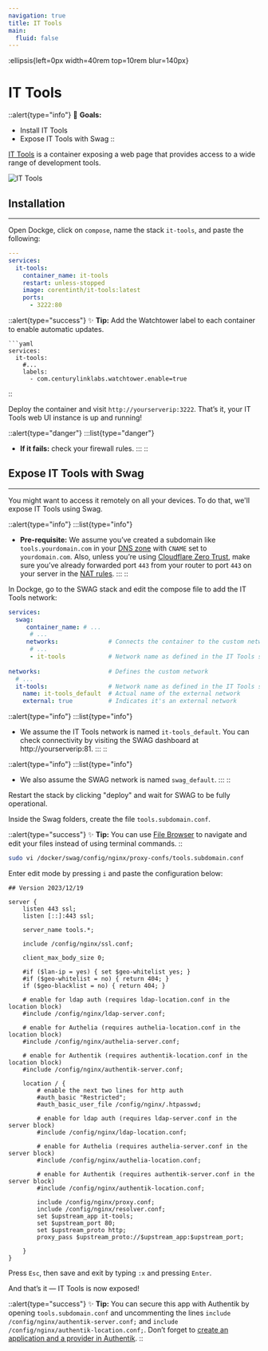 ```yaml
---
navigation: true
title: IT Tools
main:
  fluid: false
---
```

:ellipsis{left=0px width=40rem top=10rem blur=140px}
# IT Tools

::alert{type="info"}
🎯 __Goals:__
- Install IT Tools
- Expose IT Tools with Swag
::

[IT Tools](https://github.com/CorentinTh/it-tools) is a container exposing a web page that provides access to a wide range of development tools.

![IT Tools](/img/serveex/it-tools.png)

## Installation
---

Open Dockge, click on `compose`, name the stack `it-tools`, and paste the following:

```yaml
---
services:
  it-tools:
    container_name: it-tools
    restart: unless-stopped
    image: corentinth/it-tools:latest
    ports:
      - 3222:80
```

::alert{type="success"}
✨ __Tip:__ Add the Watchtower label to each container to enable automatic updates.

    ```yaml
    services:
      it-tools:
        #...
        labels:
          - com.centurylinklabs.watchtower.enable=true
::

Deploy the container and visit `http://yourserverip:3222`. That’s it, your IT Tools web UI instance is up and running!

::alert{type="danger"}
:::list{type="danger"}
- __If it fails:__ check your firewall rules.
:::
::

## Expose IT Tools with Swag
---
You might want to access it remotely on all your devices. To do that, we'll expose IT Tools using Swag.

::alert{type="info"}
:::list{type="info"}
- __Pre-requisite:__ We assume you’ve created a subdomain like `tools.yourdomain.com` in your [DNS zone](/general/networking/dns) with `CNAME` set to `yourdomain.com`. Also, unless you’re using [Cloudflare Zero Trust](/serveex/security/cloudflare), make sure you’ve already forwarded port `443` from your router to port `443` on your server in the [NAT rules](/general/networking/nat).
:::
::

In Dockge, go to the SWAG stack and edit the compose file to add the IT Tools network:

```yaml
services:
  swag:
     container_name: # ...
      # ...
     networks:              # Connects the container to the custom network 
      # ...           
      - it-tools            # Network name as defined in the IT Tools stack
    
networks:                   # Defines the custom network
  # ...
  it-tools:                 # Network name as defined in the IT Tools stack
    name: it-tools_default  # Actual name of the external network
    external: true          # Indicates it's an external network
```

::alert{type="info"}
:::list{type="info"}
- We assume the IT Tools network is named `it-tools_default`. You can check connectivity by visiting the SWAG dashboard at http://yourserverip:81.
:::
::

::alert{type="info"}
:::list{type="info"}
- We also assume the SWAG network is named `swag_default`.
:::
::

Restart the stack by clicking "deploy" and wait for SWAG to be fully operational.

Inside the Swag folders, create the file `tools.subdomain.conf`.

::alert{type="success"}
✨ __Tip:__ You can use [File Browser](/serveex/files/file-browser) to navigate and edit your files instead of using terminal commands.
::

```sh
sudo vi /docker/swag/config/nginx/proxy-confs/tools.subdomain.conf
```

Enter edit mode by pressing `i` and paste the configuration below:

```nginx
## Version 2023/12/19

server {
    listen 443 ssl;
    listen [::]:443 ssl;

    server_name tools.*;

    include /config/nginx/ssl.conf;

    client_max_body_size 0;

    #if ($lan-ip = yes) { set $geo-whitelist yes; }
    #if ($geo-whitelist = no) { return 404; }
    if ($geo-blacklist = no) { return 404; }

    # enable for ldap auth (requires ldap-location.conf in the location block)
    #include /config/nginx/ldap-server.conf;

    # enable for Authelia (requires authelia-location.conf in the location block)
    #include /config/nginx/authelia-server.conf;

    # enable for Authentik (requires authentik-location.conf in the location block)
    #include /config/nginx/authentik-server.conf;

    location / {
        # enable the next two lines for http auth
        #auth_basic "Restricted";
        #auth_basic_user_file /config/nginx/.htpasswd;

        # enable for ldap auth (requires ldap-server.conf in the server block)
        #include /config/nginx/ldap-location.conf;

        # enable for Authelia (requires authelia-server.conf in the server block)
        #include /config/nginx/authelia-location.conf;

        # enable for Authentik (requires authentik-server.conf in the server block)
        #include /config/nginx/authentik-location.conf;

        include /config/nginx/proxy.conf;
        include /config/nginx/resolver.conf;
        set $upstream_app it-tools;
        set $upstream_port 80;
        set $upstream_proto http;
        proxy_pass $upstream_proto://$upstream_app:$upstream_port;

    }
}
```

Press `Esc`, then save and exit by typing `:x` and pressing `Enter`.

And that’s it — IT Tools is now exposed!

::alert{type="success"}
✨ __Tip:__ You can secure this app with Authentik by opening `tools.subdomain.conf` and uncommenting the lines `include /config/nginx/authentik-server.conf;` and `include /config/nginx/authentik-location.conf;`. Don’t forget to [create an application and a provider in Authentik](/serveex/security/authentik#protecting-an-app-via-reverse-proxy).
::